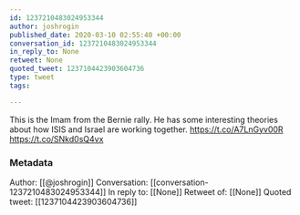 ```yaml
---
id: 1237210483024953344
author: joshrogin
published_date: 2020-03-10 02:55:40 +00:00
conversation_id: 1237210483024953344
in_reply_to: None
retweet: None
quoted_tweet: 1237104423903604736
type: tweet
tags:

---
```


This is the Imam from the Bernie rally. He has some interesting theories about how ISIS and Israel are working together. https://t.co/A7LnGyv00R https://t.co/SNkd0sQ4vx

### Metadata

Author: [[@joshrogin]]
Conversation: [[conversation-1237210483024953344]]
In reply to: [[None]]
Retweet of: [[None]]
Quoted tweet: [[1237104423903604736]]

